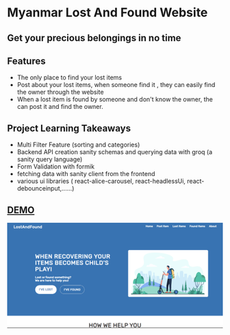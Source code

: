 # Myanmar Lost And Found Website

## Get your precious belongings in no time

## Features

* The only place to find your lost items
* Post about your lost items, when someone find it , they can easily find the owner through the website
* When a lost item is found by someone and don't know the owner, the can post it and find the owner.

## Project Learning Takeaways

* Multi Filter Feature (sorting and categories)
* Backend API creation sanity schemas and querying data with groq (a sanity query language)
* Form Validation with formik
* fetching data with sanity client from the frontend
* various ui libraries ( react-alice-carousel, react-headlessUi, react-debounceinput,......)



## [DEMO](https://myanmar-lost-and-found.vercel.app)


<img src="public/ss.png" alt="Alt text" title=" title">


